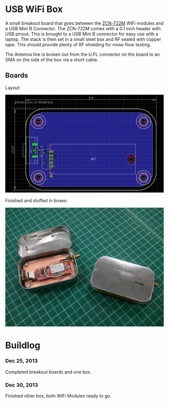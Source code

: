 # USB WiFi Box

A small breakout board that goes between the
[ZCN-722M](http://www.zcom.com.tw/program1/product_showtext.asp?infoid=C$cE*yQ$x&cmd=1)
WiFi modules and a USB Mini B Connector. The ZCN-722M comes with a 0.1 inch
header with USB pinout. This is brought to a USB Mini B connector for easy
use with a laptop. The stack is then set in a small steel box and RF sealed
with copper tape. This should provide plenty of RF shielding for noise floor
testing.

The Antenna line is broken out from the U.FL connector on the board to an SMA
on the side of the box via a short cable.


## Boards

Layout:

![Board layout](board.png)


Finished and stuffed in boxes:

![finished boards in boxes](finished_boxes.jpg)


# Buildlog

### Dec 25, 2013

Completed breakout boards and one box.

### Dec 30, 2013

Finished other box, both WiFi Modules ready to go.
